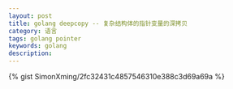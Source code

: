 ```yaml
---
layout: post
title: golang deepcopy -- 复杂结构体的指针变量的深拷贝
category: 语言
tags: golang pointer
keywords: golang
description:
---
```


{% gist SimonXming/2fc32431c4857546310e388c3d69a69a %}
